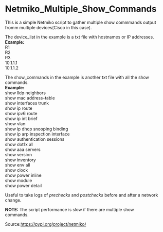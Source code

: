 # Netmiko_Multiple_Show_Commands

This is a simple Netmiko script to gather multiple show commmands output fromm multiple devices(Cisco in this case).

The device_list in the example is a txt file with hostnames or IP addresses.\
**Example:**\
R1\
R2\
R3\
10.1.1.1\
10.1.1.2


The show_commands in the example is another txt file with all the show commands. \
**Example:**\
show lldp neighbors\
show mac address-table\
show interfaces trunk\
show ip route\
show ipv6 route\
show ip int brief\
show vlan\
show ip dhcp snooping binding\
show ip arp inspection interface\
show authentication sessions\
show dot1x all\
show aaa servers\
show version\
show inventory\
show env all\
show clock\
show power inline\
show module\
show power detail


Useful to take logs of *prechecks* and *postchecks* before and after a network change.


**NOTE:** The script performance is slow if there are multiple show commands.

Source:https://pypi.org/project/netmiko/
